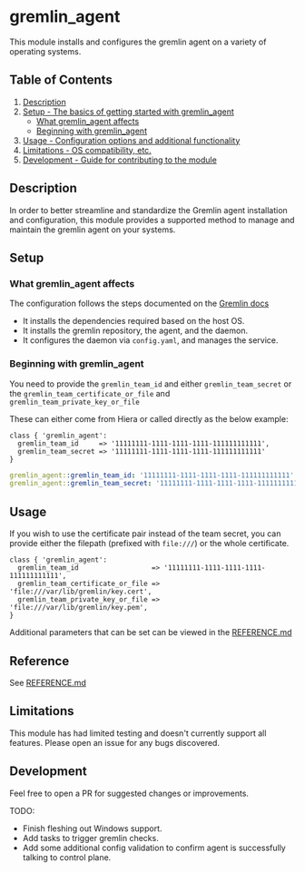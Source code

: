 # gremlin_agent

This module installs and configures the gremlin agent on a variety of
operating systems.

## Table of Contents

1. [Description](#description)
1. [Setup - The basics of getting started with gremlin_agent](#setup)
    * [What gremlin_agent affects](#what-gremlin_agent-affects)
    * [Beginning with gremlin_agent](#beginning-with-gremlin_agent)
1. [Usage - Configuration options and additional functionality](#usage)
1. [Limitations - OS compatibility, etc.](#limitations)
1. [Development - Guide for contributing to the module](#development)

## Description

In order to better streamline and standardize the Gremlin agent installation
and configuration, this module provides a supported method to manage
and maintain the gremlin agent on your systems.

## Setup

### What gremlin_agent affects

The configuration follows the steps documented on the [Gremlin docs](https://www.gremlin.com/docs/infrastructure-layer/installation/)

* It installs the dependencies required based on the host OS.
* It installs the gremlin repository, the agent, and the daemon.
* It configures the daemon via `config.yaml`, and manages the service.

### Beginning with gremlin_agent

You need to provide the `gremlin_team_id` and either `gremlin_team_secret` or the `gremlin_team_certificate_or_file` and `gremlin_team_private_key_or_file`

These can either come from Hiera or called directly as the below example:

```puppet
class { 'gremlin_agent':
  gremlin_team_id     => '11111111-1111-1111-1111-111111111111',
  gremlin_team_secret => '11111111-1111-1111-1111-111111111111'
}
```

```yaml
gremlin_agent::gremlin_team_id: '11111111-1111-1111-1111-111111111111'
gremlin_agent::gremlin_team_secret: '11111111-1111-1111-1111-111111111111'
```


## Usage

If you wish to use the certificate pair instead of the team secret, you can provide either the filepath (prefixed with `file:///`) or the whole certificate.

```puppet
class { 'gremlin_agent':
  gremlin_team_id                  => '11111111-1111-1111-1111-111111111111',
  gremlin_team_certificate_or_file => 'file:///var/lib/gremlin/key.cert',
  gremlin_team_private_key_or_file => 'file:///var/lib/gremlin/key.pem',
}
```

Additional parameters that can be set can be viewed in the [REFERENCE.md](https://github.com/gremlin/puppet-gremlin_agent/blob/main/REFERENCE.md)

## Reference

See [REFERENCE.md](https://github.com/gremlin/puppet-gremlin_agent/blob/main/REFERENCE.md)

## Limitations

This module has had limited testing and doesn't currently support all features.  Please open an issue for any bugs discovered.

## Development

Feel free to open a PR for suggested changes or improvements.

TODO:
* Finish fleshing out Windows support.
* Add tasks to trigger gremlin checks.
* Add some additional config validation to confirm agent is successfully talking to control plane.
